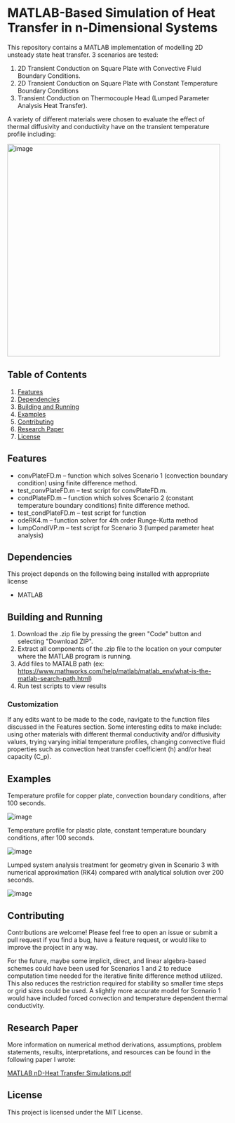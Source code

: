 # MATLAB-Based Simulation of Heat Transfer in n-Dimensional Systems

This repository contains a MATLAB implementation of modelling 2D unsteady state heat transfer. 3 scenarios are tested:

1. 2D Transient Conduction on Square Plate with Convective Fluid Boundary Conditions.
2. 2D Transient Conduction on Square Plate with Constant Temperature Boundary Conditions
3. Transient Conduction on Thermocouple Head (Lumped Parameter Analysis Heat Transfer).

A variety of different materials were chosen to evaluate the effect of thermal diffusivity and conductivity have on the transient temperature profile including:

<img width="485" alt="image" src="https://github.com/Beniam-Kumela/2D-heat-transfer-m/assets/106757076/31f23544-0814-45f4-89c3-1edebb26a38a">

## Table of Contents

1. [Features](/README.md#features)
2. [Dependencies](/README.md#dependencies)
3. [Building and Running](/README.md#building-and-running)
4. [Examples](/README.md#examples)
5. [Contributing](/README.md#contributing)
6. [Research Paper](/README.md#research-paper)
7. [License](/README.md#license)

## Features

- convPlateFD.m – function which solves Scenario 1 (convection boundary condition) using finite difference method.
- test_convPlateFD.m – test script for convPlateFD.m.
- condPlateFD.m – function which solves Scenario 2 (constant temperature boundary conditions) finite difference method.
- test_condPlateFD.m – test script for function
- odeRK4.m – function solver for 4th order Runge-Kutta method
- lumpCondIVP.m – test script for Scenario 3 (lumped parameter heat analysis)

## Dependencies

This project depends on the following being installed with appropriate license

- MATLAB

## Building and Running

1. Download the .zip file by pressing the green "Code" button and selecting "Download ZIP".
2. Extract all components of the .zip file to the location on your computer where the MATLAB program is running.
3. Add files to MATALB path (ex: https://www.mathworks.com/help/matlab/matlab_env/what-is-the-matlab-search-path.html)
4. Run test scripts to view results

### Customization

If any edits want to be made to the code, navigate to the function files discussed in the Features section. Some interesting edits to make include: using other materials with different thermal conductivity and/or diffusivity values, trying varying initial temperature profiles, changing convective fluid properties such as convection heat transfer coefficient (h) and/or heat capacity (C_p).

## Examples

Temperature profile for copper plate, convection boundary conditions, after 100 seconds.

![image](https://github.com/Beniam-Kumela/2D-heat-transfer-m/assets/106757076/460b7a0b-4c20-4901-9021-6a10e5641360)


Temperature profile for plastic plate, constant temperature boundary conditions, after 100 seconds.

![image](https://github.com/Beniam-Kumela/2D-heat-transfer-m/assets/106757076/1f8b89f5-3509-4a7b-a509-bada7574949f)

Lumped system analysis treatment for geometry given in Scenario 3 with numerical approximation (RK4) compared with analytical solution over 200 seconds.

![image](https://github.com/Beniam-Kumela/nD-heat-transfer-m/assets/106757076/da79bf9d-b7cd-46da-a7ae-d70db99749fa)

## Contributing

Contributions are welcome! Please feel free to open an issue or submit a pull request if you find a bug, have a feature request, or would like to improve the project in any way. 

For the future, maybe some implicit, direct, and linear algebra-based schemes could have been used for Scenarios 1 and 2 to reduce computation time needed for the iterative finite difference method utilized. This also reduces the restriction required for stability so smaller time steps or grid sizes could be used. A slightly more accurate model for Scenario 1 would have included forced convection and temperature dependent thermal conductivity.

## Research Paper

More information on numerical method derivations, assumptions, problem statements, results, interpretations, and resources can be found in the following paper I wrote:

[MATLAB nD-Heat Transfer Simulations.pdf](https://github.com/Beniam-Kumela/2D-heat-transfer-m/files/13784634/MATLAB.nD-Heat.Transfer.Simulations.pdf)

## License

This project is licensed under the MIT License.

